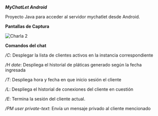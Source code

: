 ***MyChatLet Android***

Proyecto Java para acceder al servidor mychatlet desde Android.


**Pantallas de Captura**

<img src="https://app.box.com/s/xvdus9q42kppihojjlnynrgyer4f5sph" alt="Charla 2" border="0" />



**Comandos del chat**

*/C*: Desplegar la lista de clientes activos en la instancia correspondiente

*/H date*: Despliega el historial de pláticas generado según la fecha ingresada

*/T*: Despliega hora y fecha en que inicio sesión el cliente

*/L*: Despliega el historial de conexiones del cliente en cuestión

*/E*: Termina la sesión del cliente actual.

*/PM user private-text*: Envía un mensaje privado al cliente mencionado
